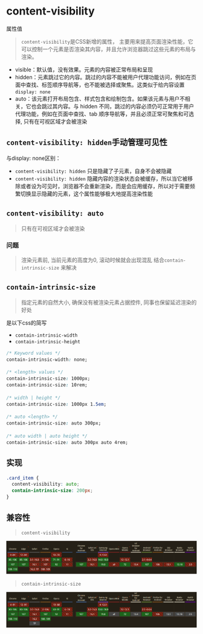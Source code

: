 # content-visibility

属性值

> `content-visibility`是CSS新增的属性，
> 主要用来提高页面渲染性能，它可以控制一个元素是否渲染其内容，并且允许浏览器跳过这些元素的布局与渲染。

- visible：默认值，没有效果。元素的内容被正常布局和呈现
- hidden：元素跳过它的内容。跳过的内容不能被用户代理功能访问，例如在页面中查找、标签顺序导航等，也不能被选择或聚焦。这类似于给内容设置`display: none`
- auto：该元素打开布局包含、样式包含和绘制包含。如果该元素与用户不相关，它也会跳过其内容。与 hidden 不同，跳过的内容必须仍可正常用于用户代理功能，例如在页面中查找、tab 顺序导航等，并且必须正常可聚焦和可选择, 只有在可视区域才会被渲染

## `content-visibility: hidden`手动管理可见性

与display: none区别：

- `content-visibility: hidden` 只是隐藏了子元素，自身不会被隐藏
- `content-visibility: hidden` 隐藏内容的渲染状态会被缓存，所以当它被移除或者设为可见时，浏览器不会重新渲染，而是会应用缓存，所以对于需要频繁切换显示隐藏的元素，这个属性能够极大地提高渲染性能

## `content-visibility: auto`

> 只有在可视区域才会被渲染

### 问题

> 渲染元素前, 当前元素的高度为0, 滚动时候就会出现混乱
> 结合`contain-intrinsic-size` 来解决

## `contain-intrinsic-size`

> 指定元素的自然大小, 确保没有被渲染元素占据控件, 同事也保留延迟渲染的好处

是以下css的简写

- `contain-intrinsic-width`
- `contain-intrinsic-height`

```css
/* Keyword values */
contain-intrinsic-width: none;

/* <length> values */
contain-intrinsic-size: 1000px;
contain-intrinsic-size: 10rem;

/* width | height */
contain-intrinsic-size: 1000px 1.5em;

/* auto <length> */
contain-intrinsic-size: auto 300px;

/* auto width | auto height */
contain-intrinsic-size: auto 300px auto 4rem;
```

## 实现

```css
.card_item {
  content-visibility: auto;
  contain-intrinsic-size: 200px;
}
```

## 兼容性

> `content-visibility`

![](./.assets/content-visibility-2022-11-23-14-11-44.png)

> `contain-intrinsic-size`

![](./.assets/content-visibility-2022-11-23-14-27-26.png)
